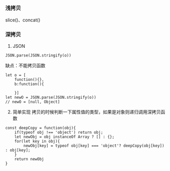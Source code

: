 ### 浅拷贝
slice()、concat()
### 深拷贝
1. JSON
```
JSON.parse(JSON.stringify(o))
```
缺点：不能拷贝函数
```
let o = [
    function(){}, 
    b:function(){

    }]
let newO = JSON.parse(JSON.stringify(o))
// newO = [null, Object]
```
2. 简单实现
拷贝的时候判断一下属性值的类型，如果是对象则递归调用深拷贝函数
```
const deepCopy = function(obj){
    if(typeof obj !== 'object') return obj;
    let newObj = obj instanceOf Array ? [] : {};
    for(let key in obj){
        newObj[key] = typeof obj[key] === 'object'? deepCopy(obj[key]) : obj[key];
    }
    return newObj
}
```